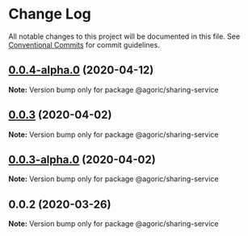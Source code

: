 # Change Log

All notable changes to this project will be documented in this file.
See [Conventional Commits](https://conventionalcommits.org) for commit guidelines.

## [0.0.4-alpha.0](https://github.com/Agoric/agoric-sdk/compare/@agoric/sharing-service@0.0.3...@agoric/sharing-service@0.0.4-alpha.0) (2020-04-12)

**Note:** Version bump only for package @agoric/sharing-service





## [0.0.3](https://github.com/Agoric/agoric-sdk/compare/@agoric/sharing-service@0.0.3-alpha.0...@agoric/sharing-service@0.0.3) (2020-04-02)

**Note:** Version bump only for package @agoric/sharing-service





## [0.0.3-alpha.0](https://github.com/Agoric/agoric-sdk/compare/@agoric/sharing-service@0.0.2...@agoric/sharing-service@0.0.3-alpha.0) (2020-04-02)

**Note:** Version bump only for package @agoric/sharing-service





## 0.0.2 (2020-03-26)

**Note:** Version bump only for package @agoric/sharing-service
